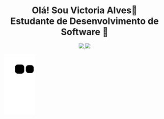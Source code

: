 <h1 align=center>Olá! Sou Victoria Alves👋<br>Estudante de Desenvolvimento de Software 📖</h1>


<div align="center">
  <a href="https://github.com/vicalves18">
  <img height="180em" src="https://github-readme-stats.vercel.app/api?username=vicalves18&show_icons=true&theme=dark&include_all_commits=true&count_private=true"/>
  <img height="180em" src="https://github-readme-stats.vercel.app/api/top-langs/?username=vicalves18&layout=compact&langs_count=7&theme=dark"/>
</div>

 ![Snake animation](https://github.com/vicalves18/vicalves18/blob/output/github-contribution-grid-snake.svg)
 
